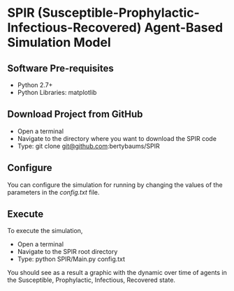 # SPIR (Susceptible-Prophylactic-Infectious-Recovered) Agent-Based Simulation Model

## Software Pre-requisites
* Python 2.7+
* Python Libraries: matplotlib

## Download Project from GitHub
* Open a terminal
* Navigate to the directory where you want to download the SPIR code
* Type: git clone git@github.com:bertybaums/SPIR

## Configure
You can configure the simulation for running by changing the values of the parameters in the _config.txt_ file.

## Execute
To execute the simulation,
* Open a terminal
* Navigate to the SPIR root directory
* Type: python SPIR/Main.py config.txt

You should see as a result a graphic with the dynamic over time of agents in the Susceptible, Prophylactic, Infectious, Recovered state.
